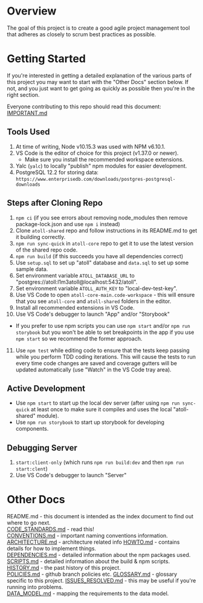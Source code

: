 Overview
========

The goal of this project is to create a good agile project management tool that adheres as
closely to scrum best practices as possible.

Getting Started
===============

If you're interested in getting a detailed explanation of the various parts of this project you may
want to start with the "Other Docs" section below.  If not, and you just want to get going as quickly
as possible then you're in the right section.

Everyone contributing to this repo should read this document: [IMPORTANT.md](docs/IMPORTANT.md)

Tools Used
----------

1. At time of writing, Node v10.15.3 was used with NPM v6.10.1.
2. VS Code is the editor of choice for this project (v1.37.0 or newer).
   - Make sure you install the recommended workspace extensions.
3. Yalc (`yalc`) to locally "publish" npm modules for easier development.
4. PostgreSQL 12.2 for storing data:
   `https://www.enterprisedb.com/downloads/postgres-postgresql-downloads`

Steps after Cloning Repo
------------------------

1. `npm ci` (if you see errors about removing node_modules then remove package-lock.json and use
   `npm i` instead)
2. Clone `atoll-shared` repo and follow instructions in its README.md to get it building correctly.
3. `npm run sync-quick` in `atoll-core` repo to get it to use the latest version of the shared repo code.
4. `npm run build` (if this succeeds you have all dependencies correct)
5. Use `setup.sql` to set up "atoll" database and `data.sql` to set up some sample data.
6. Set environment variable `ATOLL_DATABASE_URL` to "postgres://atoll:l1m3atoll@localhost:5432/atoll".
7. Set environment variable `ATOLL_AUTH_KEY` to "local-dev-test-key".
8. Use VS Code to open `atoll-core-main.code-workspace` - this will ensure that you see `atoll-core`
   and `atoll-shared` folders in the editor.
9. Install all recommended extensions in VS Code.
10. Use VS Code's debugger to launch "App" and/or "Storybook"
   - If you prefer to use npm scripts you can use `npm start` and/or `npm run storybook`
     but you won't be able to set breakpoints in the app if you use `npm start` so we
     recommend the former approach.
11. Use `npm test` while editing code to ensure that the tests keep passing while you
   perform TDD coding iterations.  This will cause the tests to run every time code
   changes are saved and coverage gutters will be updated automatically (use "Watch"
   in the VS Code tray area).

Active Development
------------------

- Use `npm start` to start up the local dev server (after using `npm run sync-quick` at least once to make sure it compiles and uses
  the local "atoll-shared" module).
- Use `npm run storybook` to start up storybook for developing components.

Debugging Server
----------------

1. `start:client-only` (which runs `npm run build:dev` and then `npm run start:clent`)
2. Use VS Code's debugger to launch "Server"

Other Docs
==========

README.md                                     - this document is intended as the index document to find
                                                out where to go next.  
[CODE_STANDARDS.md](docs/CODE_STANDARDS.md)   - read this!  
[CONVENTIONS.md](docs/CONVENTIONS.md)         - important naming conventions information.  
[ARCHITECTURE.md](docs/ARCHITECTURE.md)       - architecture related info
[HOWTO.md](docs/HOWTO.md)                     - contains details for how to implement things.  
[DEPENDENCIES.md](docs/DEPENDENCIES.md)       - detailed information about the npm packages used.  
[SCRIPTS.md](docs/SCRIPTS.md)                 - detailed information about the build & npm scripts.  
[HISTORY.md](docs/HISTORY.md)                 - the past history of this project.  
[POLICIES.md](docs/POLICIES.md)               - github branch policies etc.
[GLOSSARY.md](docs/GLOSSARY.md)               - glossary specific to this project.
[ISSUES_RESOLVED.md](docs/ISSUES_RESOLVED.md) - this may be useful if you're running into problems.  
[DATA_MODEL.md](docs/dataModel/DATA_MODEL.md) - mapping the requirements to the data model.
